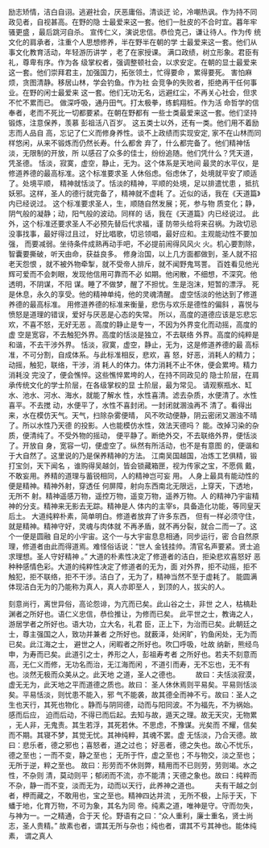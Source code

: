 励志矫情，洁白自诩。逃避社会，厌恶庸俗。清谈迂 论，冷嘲热讽。作为持不同政见者，自视甚高。在野的隐 士最爱来这一套。他们一肚皮的不合时宜。暮年牢骚更盛 ，最后跳河自杀。
宣传仁义，演说忠信。恭俭克己，谦让待人。作为传 统文化的肩承者，注重个人思想修养，半在野半在朝的学 士最爱来这一套。他们从事文化教育活动，年轻游历讲学 ，老了在家授课。
满口政绩，树立形象。君臣有礼，尊卑有序。作为各 级掌权者，强调整顿社会，以求安定。在朝的显士最爱来 这一套。他们崇拜君主，加强国力，拓张领土，忙得要命 ，累得要死。
害怕麻烦，贪图清静。移居山林，学会钓鱼。作为社 会竞争的失败者，拒绝再干任何事业。在野的闲士最爱来 这一套。他们无功无名，远避红尘，不再关心社会，但求 不忙不累而已。
做深呼吸，通丹田气。打太极拳，练鹤翔桩。作为活 命哲学的信奉者，老而不死比一切都要紧。在朝在野都有 一些士类最爱来这一套。他们坚持锻炼，注意保养，羡慕 彭祖活八百岁。
这五类士以外，还有一类。他们用不着励志而人品自 高，忘记了仁义而修身养性。谈不上政绩而实现安定, 家不在山林而同样悠闲，从来不锻炼而仍然长寿。什么都舍 弃了，什么都完备了。他们精神恬淡，无限制的开放，所 以感召了众多的佳士，纷纷追随。他们凭什么？凭天道， 凭圣德。
恬淡，寂寞，虚空，静止，无为。这个体系是天地间 最灵的水平仪，是修道养德的最高标准。这个标准要求圣 人休俗虑。俗虑休了，处境就平安了顺适了。处境平顺， 精神就恬淡了。恬淡的精神，平顺的处境，足以排遣忧患 ，抵抗妖邪。这样，圣人的德行就完备了，精神就不虚耗 了。近似的话，我在《天道篇》内已经说过。
这个标准要求圣人，生，顺随自然发展；死，参与物 质变化；静，阴气般的凝静；动，阳气般的波动。同样的 话，我在《天道篇》内已经说过。
此外，这个标准还要求圣人不必预先替后代求福，谨 防带头给将来召祸。为政切忌没事找事，最好得过且过， 好比唱歌，切忌领唱，最好应和。主观能动性不要加强， 而要减弱。坐待条件成熟再动手吧，不必提前闹得风风火 火。机心要割除，智囊要撕破，听天由命，获益良多。
修身治国，以上几方面都做到，圣人就不招老天怨恨 ，就不被外物牵掣，就不受帝人排斥，就不闻野鬼骂詈。 百姓看见他光辉可爱而不会刺眼，发现他信用可靠而不必 如期。他闲散，不细想，不深究。他透明，不阴谋，不阳 谋。睡了不做梦，醒了不担忧。生是泡沫，短暂的漂浮。 死是休息，永久的享受。他的精神单纯，他的灵魂清醒。 虚空恬淡的他达到了修道养德的最高标准。
用修道养德的标准来衡量，悲伤与欢乐是德性的偏斜 ，喜悦与愤怒是道理的错误，爱好与厌恶是心态的失常。 所以，高度的道德应该是忘悲忘欢，不喜不怒，无好无恶 。高度的静止是专一，不因为外界变化而动摇，高度的虚 空是宽容，不去触犯外界。高度的恬淡是独立，不去联络 外界。高度的纯粹是和谐，不去干涉外界。
恬淡，寂寞，虚空，静止，无为，这是修道养德的最 高标准，不可分割，自成体系。与此标准相反，悲欢，喜 怒，好恶，消耗人的精力；动摇，触犯，联络，干涉，消 耗人的体力。体力消耗不止不休，便会累垮。精力消耗没 完没了，便会憔悴。这些憔悴累垮的人，在持不同政见的 隐士阶层，在肩承传统文化的学士阶层，在各级掌权的显 士阶层，最为常见。
请观察瓶水、缸水、池水、河水、海水，就能了解水 性，水性喜清。滤去杂质，水便清了。水性喜平。不去搅 动，水便平了，水性不喜封闭。一封闭就溷浊再不 清了。看得出来，水在模仿天气。天气，扫除杂雾便晴， 风不吹动便静，阴云密闭又溷浊不晴了。所以水性乃天德 的投影。人也能模仿水性，效法天德吗？
能。改掉习染的杂质，便清纯了。不受外物的摇动， 便平静了。断绝外交，不去联络外界，便恬淡了。开放自 身，宽容一切，便虚空了。纵然有所活动，也不是有意图 的，便谐和于大自然了。这里说的乃是保养精神的方法。
江南吴国越国，冶炼工艺俱精，锻打宝剑，天下闻名 ，谁购得吴越剑，皆会锁藏箱匣，视为传家之宝，不愿佩 戴，不敢妄用。养精的道理与蓄锐相同，人的精神岂可妄 用。
人身上最具有能动性的便是精神。精神外射，穿透任 何屏障，射向东西南北无限远，上穿天，下透地，无所不 射。精神遥感万物，遥控万物，遥变万物，遥养万物。人 的精神乃宇宙精神的分支。精神来无影去无踪。精神是人 体内的主宰s，具备造化功能，等同皇天后土。
大道纯粹朴素，简单明白。修道者放弃了许多东西， 但有一样必须守住，就是精神。精神守好，灵魂与肉体就 不再矛盾，就不再分裂，就合二而一了。这个一便是圆融 自足的小宇宙。这个一与大宇宙息息相通，同步运行，密 合自然原理，修道者由此而得道焉。难怪俗话说：“世人 金钱挂帅。清官名声要紧。贤士追求理想。圣人守好精神 。”
大道的朴素性决定了修道者的洁白，拒染悲欢喜怒好 恶种种感情色彩。大道的纯粹性决定了修道者的无为，面 对外界，拒不动摇，拒不触犯，拒不联络，拒不干涉。洁白了，无为了，精神当然不至于虚耗了。
能圆满体现洁白无为的乃能称为真人，真人亦即至人 ，到顶的人，拔尖的人。


刻意尚行，离世异俗，高论怨诽，为亢而已矣。此山谷之士，非世 之人，枯槁赴渊者之所好也。语仁义忠信，恭俭推让，为修而已矣。 此平世之士，教诲之人，游居学者之所好也。语大功，立大名，礼君 臣，正上下，为治而已矣。此朝廷之士，尊主强国之人，致功并兼者 之所好也。就薮泽，处闲旷，钓鱼闲处，无为而已矣。此江海之士， 避世之人，闲暇者之所好也。吹囗呼吸，吐故 纳新，熊经鸟申，为寿而已矣。此道引之士，养形之人，彭祖寿考者 之所好也。若夫不刻意而高，无仁义而修，无功名而治，无江海而闲 ，不道引而寿，无不忘也，无不有也。淡然无极而众美从之。此天地 之道，圣人之德也。
　　故曰：夫恬淡寂漠，虚无无为，此天地之平而道德之质也。故曰： 圣人休休焉则平易矣。平易则恬淡矣。平易恬淡，则忧患不能入，邪 气不能袭，故其德全而神不亏。故曰：圣人之生也天行，其死也物化 。静而与阴同德，动而与阳同波。不为福先，不为祸始。感而后应， 迫而后动，不得已而后起。去知与故，遁天之理。故无天灾，无物累 ，无人非，无鬼责。其生若浮，其死若休。不思虑，不豫谋。光矣而 不耀，信矣而不期。其寝不梦，其觉无忧。其神纯粹，其魂不罢。虚 无恬淡，乃合天德。故曰：悲乐者，德之邪也；喜怒者，道之过也； 好恶者，德之失也。故心不忧乐，德之至也；一而不变，静之至也； 无所于忤，虚之至也；不与物交，淡之至也；无所于逆，粹之至也。 故曰：形劳而不休则弊，精用而不已则劳，劳则竭。水之性，不杂则 清，莫动则平；郁闭而不流，亦不能清；天德之象也。故曰：纯粹而 不杂，静一而不变，淡而无为，动而以天行，此养神之道也。
　　夫有干越之剑者，柙而藏之，不敢用也，宝之至也。精神四达并流 ，无所不极，上际于天，下蟠于地，化育万物，不可为象，其名为同 帝。纯素之道，唯神是守。守而勿失，与神为一。一之精通，合于天 伦。野语有之曰：“众人重利，廉士重名，贤士尚志，圣人贵精。” 故素也者，谓其无所与杂也；纯也者，谓其不亏其神也。能体纯素， 谓之真人
